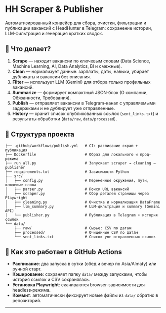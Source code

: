 
# HH Scraper & Publisher

Автоматизированный конвейер для сбора, очистки, фильтрации и публикации вакансий с HeadHunter в Telegram: сохранение истории, LLM‑фильтрация и генерация кратких сводок.

## 🎯 Что делает?

1. **Scrape** — находит вакансии по ключевым словам (Data Science, Machine Learning, AI, Data Analytics, BI и смежные).
2. **Clean** — нормализует данные: зарплаты, даты, навыки, убирает дубликаты и вакансии без описания.
3. **Filter** — использует LLM (Gemini) для отбора только профильных вакансий.
4. **Summarize** — формирует компактный JSON‑блок (О компании, Обязанности, Требования).
5. **Publish** — отправляет вакансии в Telegram-канал с управляемыми задержками и не дублирует уже отправленные.
6. **History** — хранит список опубликованных ссылок (`sent_links.txt`) и результаты обработки (`data/raw`, `data/processed`).

## 📂 Структура проекта

```
├── .github/workflows/publish.yml   # CI: расписание скрап + публикация
├── Dockerfile                      # Образ для локального и прод-режима
├── run_all.py                      # Запускает scraper → cleaning → publisher
├── requirements.txt                # Зависимости Python
├── src/
│   ├── config.py                   # Переменные окружения, пути, ключевые слова
│   ├── parser.py                   # Поиск URL вакансий
│   ├── scraper.py                  # Сбор деталей страницы через Playwright
│   ├── cleaning.py                 # Очистка и нормализация DataFrame
│   ├── llm_summary.py              # LLM‑фильтрация и summary (Gemini API)
│   └── publisher.py                # Публикация в Telegram + история ссылок
└── data/
    ├── raw/                        # Сырье: CSV по датам
    ├── processed/                  # Очищенные CSV по датам
    └── sent_links.txt              # Список уже отправленных ссылок
```

## 🚀 Как это работает в GitHub Actions

- **Расписание**: два запуска в сутки (обед и вечер по Asia/Almaty) или ручной старт.
- **Кэширование**: сохраняет папку `data/` между запусками, чтобы история ссылок и CSV сохранялась.
- **Установка Playwright**: скачиваются browser‑зависимости для headless‑режима.
- **Коммит**: автоматически фиксирует новые файлы из `data/` обратно в репозиторий.

---
